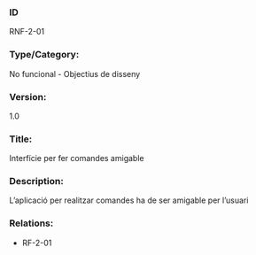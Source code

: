 ### ID
RNF-2-01
### Type/Category:
No funcional - Objectius de disseny
### Version:
1.0
### Title:
Interfície per fer comandes amigable
### Description:
L’aplicació per realitzar comandes ha de ser amigable per l’usuari
### Relations:
* RF-2-01
